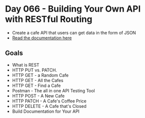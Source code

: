 # Day 066 - Building Your Own API with RESTful Routing
- Create a cafe API that users can get data in the form of JSON
- [Read the documentation here](https://documenter.getpostman.com/view/25414079/2s8ZDX4i1T)
## Goals
- What is REST
- HTTP PUT vs. PATCH.
- HTTP GET - a Random Cafe
- HTTP GET - All the Cafes
- HTTP GET - Find a Cafe
- Postman - The all in one API Testing Tool
- HTTP POST - A New Cafe
- HTTP PATCH - A Cafe's Coffee Price
- HTTP DELETE - A Cafe that's Closed
- Build Documentation for Your API
